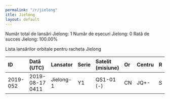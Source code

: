 ```yaml
---
permalink: "/r/jielong"
itle: Jielong
layout: default
---
```


Număr total de lansări Jielong: 1
Număr de eșecuri Jielong: 0
Rată de succes Jielong: 100.00%

Lista lansărilor orbitale pentru racheta Jielong


| ID       | Dată (UTC)      | Lansator   | Serie   | Satelit (misiune)   | Or   | Centru   | R   |
|:---------|:----------------|:-----------|:--------|:--------------------|:-----|:---------|:----|
| 2019-052 | 2019-08-17 0411 | Jielong-1  | Y1      | QS1-01 (-)          | CN   | JQ+-     | S   |

